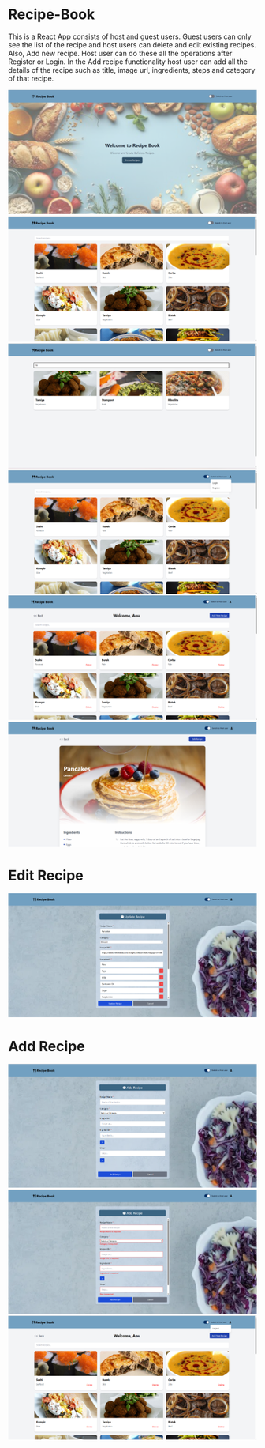 # Recipe-Book

This is a React App consists of host and guest users. Guest users can only see the list of the recipe and host users can delete and edit existing recipes. Also, Add new recipe. Host user can do these all the operations after Register or Login. In the Add recipe functionality host user can add all the details of the recipe such as title, image url, 
ingredients, steps and category of that recipe.

![alt text](image.png)
![alt text](image-1.png)
![alt text](image-2.png)
![alt text](image-3.png)
![alt text](image-4.png)
![alt text](image-5.png)
# Edit Recipe
![alt text](image-6.png)
# Add Recipe
![alt text](image-7.png)
![alt text](image-8.png)
![alt text](image-9.png)